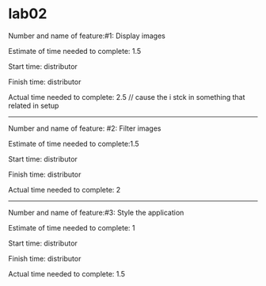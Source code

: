 # lab02

Number and name of feature:#1: Display images

Estimate of time needed to complete: 1.5

Start time: distributor

Finish time: distributor

Actual time needed to complete: 2.5 // cause the i stck in something that related in setup

**********************************************************************************

Number and name of feature: #2: Filter images

Estimate of time needed to complete:1.5 

Start time: distributor

Finish time: distributor

Actual time needed to complete: 2

**************************************************************************************

Number and name of feature:#3: Style the application

Estimate of time needed to complete: 1

Start time: distributor

Finish time: distributor

Actual time needed to complete: 1.5
